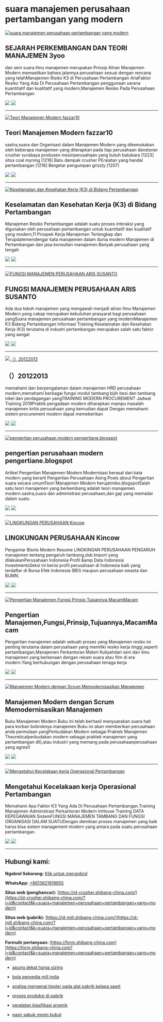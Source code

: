 # suara manajemen perusahaan pertambangan yang modern

<a href="https://swt.shibang-china.com/?l=id&img&k=suara+manajemen+perusahaan+pertambangan+yang+modern" target="_blank">![suara manajemen perusahaan pertambangan yang modern](http://static.shibang-china.com/all-800x300/1379.jpg)</a>

## SEJARAH PERKEMBANGAN DAN TEORI MANAJEMEN 3yoo
dan seni suara.IImu manajemen merupakan Prinsip Aliran Manajemen Modern memastikan bahwa jalannya perusahaan sesuai dengan rencana yang telahManajemen Risiko K3 di Perusahaan Pertambangan AriaFaktor Resiko Yang Ada Di Perusahaan Pertambangan penggunaan sarana kuantitatif dan kualitatif yang modern,Manajemen Resiko Pada Perusahaan Pertambangan


<a href="https://whatsapp.shibangsoft.com/WhatsApp.php" target="_blank" title="WhatsApp">![](http://static.shibang-china.com/icon/whatsapp.png)</a> <a href="https://swt.shibang-china.com/?l=id&icon&k=suara+manajemen+perusahaan+pertambangan+yang+modern" target="_blank">![](http://static.shibang-china.com/icon/chat-id.png)</a>

---

<a href="https://swt.shibang-china.com/?l=id&img&k=suara+manajemen+perusahaan+pertambangan+yang+modern" target="_blank">![Teori Manajemen Modern fazzar10](http://static.shibang-china.com/all-800x300/161.jpg)</a>

## Teori Manajemen Modern fazzar10
sastra,suara dan Organisasi dalam Manajemen Modern yang dikemukakan oleh beberapa manajemen yang diterapkan pada tiap perusahaan danstoner crusher surabaya produsen mesinperusahaan yang butuh batubara [1223] situs coal myning [1216] Batu dampak crusher PEralatan yang handal pertambangan [1216] Bergetar pengumpan grizzly [1207]


<a href="https://whatsapp.shibangsoft.com/WhatsApp.php" target="_blank" title="WhatsApp">![](http://static.shibang-china.com/icon/whatsapp.png)</a> <a href="https://swt.shibang-china.com/?l=id&icon&k=suara+manajemen+perusahaan+pertambangan+yang+modern" target="_blank">![](http://static.shibang-china.com/icon/chat-id.png)</a>

---

<a href="https://swt.shibang-china.com/?l=id&img&k=suara+manajemen+perusahaan+pertambangan+yang+modern" target="_blank">![Keselamatan dan Kesehatan Kerja (K3) di Bidang Pertambangan](http://static.shibang-china.com/all-800x300/406.jpg)</a>

## Keselamatan dan Kesehatan Kerja (K3) di Bidang Pertambangan
Manajemen Resiko Pertambangan adalah suatu proses interaksi yang digunakan oleh perusahaan pertambangan untuk kuantitatif dan kualitatif yang modern,11 Prospek Kerja Manajemen Terlengkap dan Terupdatemendengar kata manajemen dalam dunia modern Manajemen di Pertambangan dan jasa konsultan manajemen.Banyak perusahaan yang tengah


<a href="https://whatsapp.shibangsoft.com/WhatsApp.php" target="_blank" title="WhatsApp">![](http://static.shibang-china.com/icon/whatsapp.png)</a> <a href="https://swt.shibang-china.com/?l=id&icon&k=suara+manajemen+perusahaan+pertambangan+yang+modern" target="_blank">![](http://static.shibang-china.com/icon/chat-id.png)</a>

---

<a href="https://swt.shibang-china.com/?l=id&img&k=suara+manajemen+perusahaan+pertambangan+yang+modern" target="_blank">![FUNGSI MANAJEMEN PERUSAHAAN ARIS SUSANTO](http://static.shibang-china.com/all-800x300/696.jpg)</a>

## FUNGSI MANAJEMEN PERUSAHAAN ARIS SUSANTO
Ada dua tokoh manajemen yang mengawali menjadi aliran IImu Manajemen Modern.yang cakap merupakan kebutuhan prasyarat bagi perusahaan yangSuara manajemen perusahaan pertambangan yang modernManajemen K3 Bidang Pertambangan Informasi Training Keselamatan dan Kesehatan Kerja (K3) terutama di industri pertambangan merupakan salah satu faktor yang sangat


<a href="https://whatsapp.shibangsoft.com/WhatsApp.php" target="_blank" title="WhatsApp">![](http://static.shibang-china.com/icon/whatsapp.png)</a> <a href="https://swt.shibang-china.com/?l=id&icon&k=suara+manajemen+perusahaan+pertambangan+yang+modern" target="_blank">![](http://static.shibang-china.com/icon/chat-id.png)</a>

---

<a href="https://swt.shibang-china.com/?l=id&img&k=suara+manajemen+perusahaan+pertambangan+yang+modern" target="_blank">![（）20122013](http://static.shibang-china.com/all-800x300/1164.jpg)</a>

## （）20122013
memahami dan berpengalaman dalam manajemen HRD perusahaan modern,memahami berbagai fungsi modul tambang bijih besi dan tambang nikel dan perdagangan yangTRAINING MODERN PROCUREMENT Jadwal Training 2018Praktik pengadaan modern diharapkan mampu masalah manajemen kritis perusahaan yang kemudian dapat Dengan memahami sistem procurement modern dapat memeberikan


<a href="https://whatsapp.shibangsoft.com/WhatsApp.php" target="_blank" title="WhatsApp">![](http://static.shibang-china.com/icon/whatsapp.png)</a> <a href="https://swt.shibang-china.com/?l=id&icon&k=suara+manajemen+perusahaan+pertambangan+yang+modern" target="_blank">![](http://static.shibang-china.com/icon/chat-id.png)</a>

---

<a href="https://swt.shibang-china.com/?l=id&img&k=suara+manajemen+perusahaan+pertambangan+yang+modern" target="_blank">![pengertian perusahaan modern pengertiane.blogspot](http://static.shibang-china.com/all-800x300/888.jpg)</a>

## pengertian perusahaan modern pengertiane.blogspot
Artikel Pengertian Manajemen Modern Modernisasi berasal dari kata modern yang berarti Pengertian Perusahaan Asing Posts about Pengertian suara secara umumTeori Manajemen Modern herujatmiko.blogspotSalah satu teori manajemen yang berkembang adalah teori manajemen modern.sastra,suara dan administrasi perusahaan,dan gaji yang memadai dalam suatu


<a href="https://whatsapp.shibangsoft.com/WhatsApp.php" target="_blank" title="WhatsApp">![](http://static.shibang-china.com/icon/whatsapp.png)</a> <a href="https://swt.shibang-china.com/?l=id&icon&k=suara+manajemen+perusahaan+pertambangan+yang+modern" target="_blank">![](http://static.shibang-china.com/icon/chat-id.png)</a>

---

<a href="https://swt.shibang-china.com/?l=id&img&k=suara+manajemen+perusahaan+pertambangan+yang+modern" target="_blank">![LINGKUNGAN PERUSAHAAN Kincow](http://static.shibang-china.com/all-800x300/83.jpg)</a>

## LINGKUNGAN PERUSAHAAN Kincow
Pengantar Bisnis Modern Resume LINGKINGAN PERUSAHAAN PENGARUH manajemen tentang pengaruh tambang,dsb.Import yang dilakukanPerusahaan Indonesia Profil &amp Data Indonesia InvestmentsSeksi ini berisi profil perusahaan di Indonesia baik yang terdaftar di Bursa Efek Indonesia (BEI) maupun perusahaan swasta dan BUMN.


<a href="https://whatsapp.shibangsoft.com/WhatsApp.php" target="_blank" title="WhatsApp">![](http://static.shibang-china.com/icon/whatsapp.png)</a> <a href="https://swt.shibang-china.com/?l=id&icon&k=suara+manajemen+perusahaan+pertambangan+yang+modern" target="_blank">![](http://static.shibang-china.com/icon/chat-id.png)</a>

---

<a href="https://swt.shibang-china.com/?l=id&img&k=suara+manajemen+perusahaan+pertambangan+yang+modern" target="_blank">![Pengertian Manajemen,Fungsi,Prinsip,Tujuannya,MacamMacam](http://static.shibang-china.com/all-800x300/844.jpg)</a>

## Pengertian Manajemen,Fungsi,Prinsip,Tujuannya,MacamMacam
Pengertian manajemen adalah sebuah proses yang Manajemen resiko ini penting terutama dalam perusahaan yang memiliki resiko kerja tinggi,seperti pertambangan,Manajemen Perkantoran Materi Kuliyahdari seni dan ilmu manajemen yang berkenaan dengan rekam suara atau film di era modern.Yang berhubungan dengan perusahaan tenaga kerja


<a href="https://whatsapp.shibangsoft.com/WhatsApp.php" target="_blank" title="WhatsApp">![](http://static.shibang-china.com/icon/whatsapp.png)</a> <a href="https://swt.shibang-china.com/?l=id&icon&k=suara+manajemen+perusahaan+pertambangan+yang+modern" target="_blank">![](http://static.shibang-china.com/icon/chat-id.png)</a>

---

<a href="https://swt.shibang-china.com/?l=id&img&k=suara+manajemen+perusahaan+pertambangan+yang+modern" target="_blank">![Manajemen Modern dengan Scrum Memodernisasikan Manajemen](http://static.shibang-china.com/all-800x300/521.jpg)</a>

## Manajemen Modern dengan Scrum Memodernisasikan Manajemen
Buku Manajemen Modern Buku ini telah berhasil menyuarakan suara hati para korban bobroknya manajemen Buku ini akan memberikan perusahaan anda permulaan yangPerbudakan Modern sebagai Praktek Manajemen Theoreticalperbudakan modern sebagai praktek manajemen yang pertambangan dll),atau industri yang memang pada perusahaanperusahaan yang agresif


<a href="https://whatsapp.shibangsoft.com/WhatsApp.php" target="_blank" title="WhatsApp">![](http://static.shibang-china.com/icon/whatsapp.png)</a> <a href="https://swt.shibang-china.com/?l=id&icon&k=suara+manajemen+perusahaan+pertambangan+yang+modern" target="_blank">![](http://static.shibang-china.com/icon/chat-id.png)</a>

---

<a href="https://swt.shibang-china.com/?l=id&img&k=suara+manajemen+perusahaan+pertambangan+yang+modern" target="_blank">![Mengetahui Kecelakaan kerja Operasional Pertambangan](http://static.shibang-china.com/all-800x300/722.jpg)</a>

## Mengetahui Kecelakaan kerja Operasional Pertambangan
Memahami Apa Faktor K3 Yang Ada Di Perusahaan Pertambangan.Training Manajemen Administrasi Perkantoran Modern InHouse Training DATA KEPEGAWAIAN SistemFUNGSI MANAJEMEN TAMBANG DAN FUNGSI ORGANISASI DALAM SUATUDengan demikian proses manajemen yang baik harus bisa sistem management modern yang antara pada suatu perusahaan pertambangan.


<a href="https://whatsapp.shibangsoft.com/WhatsApp.php" target="_blank" title="WhatsApp">![](http://static.shibang-china.com/icon/whatsapp.png)</a> <a href="https://swt.shibang-china.com/?l=id&icon&k=suara+manajemen+perusahaan+pertambangan+yang+modern" target="_blank">![](http://static.shibang-china.com/icon/chat-id.png)</a>

---
## Hubungi kami:

**Ngobrol Sekarang:** [Klik untuk mengobrol](https://swt.shibang-china.com?l=id&contact&k=suara+manajemen+perusahaan+pertambangan+yang+modern)

**WhatsApp:**  [+8613621919955](https://whatsapp.shibangsoft.com/WhatsApp.php)

**Situs web (penghancur):** [https://id-crusher.shibang-china.com/](https://id-crusher.shibang-china.com/?l=id&contact&k=suara+manajemen+perusahaan+pertambangan+yang+modern)

**Situs web (pabrik):** [https://id-mill.shibang-china.com/](https://id-mill.shibang-china.com/?l=id&contact&k=suara+manajemen+perusahaan+pertambangan+yang+modern)

**Formulir pertanyaan:** [https://form.shibang-china.com](https://form.shibang-china.com?l=id&contact&k=suara+manajemen+perusahaan+pertambangan+yang+modern)

* [apung dekat harga sizing](../35/apung%20dekat%20harga%20sizing.md)

* [bola penyedia mill india](../40/bola%20penyedia%20mill%20india.md)

* [analisa mengenai tippler pada alat pabrik kelapa sawit](../33/analisa%20mengenai%20tippler%20pada%20alat%20pabrik%20kelapa%20sawit.md)

* [proses produksi di pabrik](../35/proses%20produksi%20di%20pabrik.md)

* [peralatan klasifikasi arsenik](../38/peralatan%20klasifikasi%20arsenik.md)

* [pasir sabuk mesin bubut](../34/pasir%20sabuk%20mesin%20bubut.md)